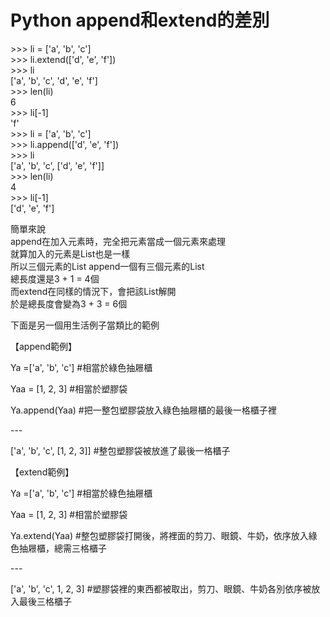 

# Python append和extend的差別

\>>> li = ['a', 'b', 'c']  
\>>> li.extend(['d', 'e', 'f'])   
\>>> li  
['a', 'b', 'c', 'd', 'e', 'f']  
\>>> len(li)                      
6  
\>>> li[-1]  
'f'  
\>>> li = ['a', 'b', 'c']  
\>>> li.append(['d', 'e', 'f'])   
\>>> li  
['a', 'b', 'c', ['d', 'e', 'f']]  
\>>> len(li)                      
4  
\>>> li[-1]  
['d', 'e', 'f']  

簡單來說  
append在加入元素時，完全把元素當成一個元素來處理  
就算加入的元素是List也是一樣  
所以三個元素的List append一個有三個元素的List  
總長度還是3 + 1 = 4個  
而extend在同樣的情況下，會把該List解開  
於是總長度會變為3 + 3 = 6個  
  
  
下面是另一個用生活例子當類比的範例  


【append範例】

Ya =['a', 'b', 'c']    #相當於綠色抽屜櫃

Yaa = [1, 2, 3]     #相當於塑膠袋

Ya.append(Yaa)  #把一整包塑膠袋放入綠色抽屜櫃的最後一格櫃子裡  

\---

['a', 'b', 'c', [1, 2, 3]]   #整包塑膠袋被放進了最後一格櫃子



【extend範例】

Ya =['a', 'b', 'c']    #相當於綠色抽屜櫃

Yaa = [1, 2, 3]     #相當於塑膠袋

Ya.extend(Yaa)  #整包塑膠袋打開後，將裡面的剪刀、眼鏡、牛奶，依序放入綠色抽屜櫃，總需三格櫃子  

\---

['a', 'b', 'c', 1, 2, 3]   #塑膠袋裡的東西都被取出，剪刀、眼鏡、牛奶各別依序被放入最後三格櫃子  



